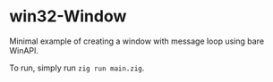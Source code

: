 # win32-Window

Minimal example of creating a window with message loop using bare WinAPI.

To run, simply run `zig run main.zig`.